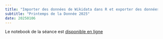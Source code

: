 ```yaml
---
title: "Importer des données de Wikidata dans R et exporter des données de Mastodon vers Wikidata"
subtitle: "Printemps de la Donnée 2025"
date: 20250106
---
```


Le notebook de la séance est [disponible en ligne](https://damienbelveze.github.io/wikidata_workshop/workshop.nb.html)

